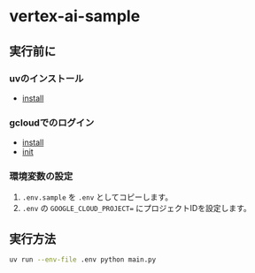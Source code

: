 # vertex-ai-sample

## 実行前に

### uvのインストール

- [install](https://docs.astral.sh/uv/getting-started/installation/)

### gcloudでのログイン

- [install](https://cloud.google.com/sdk/docs/install?hl=ja)
- [init](https://cloud.google.com/sdk/docs/initializing?hl=ja)


### 環境変数の設定

1. `.env.sample` を `.env` としてコピーします。
2. `.env` の `GOOGLE_CLOUD_PROJECT=` にプロジェクトIDを設定します。


## 実行方法

```sh
uv run --env-file .env python main.py
```
